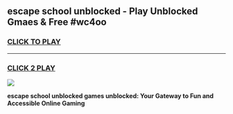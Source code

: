 
## escape school unblocked - Play Unblocked Gmaes & Free #wc4oo
<h3>
<a href="https://news.freeplayer.one?title=escape_school_unblocked&ref=27F">CLICK TO PLAY</a></h3>
<hr>

<h3>
<a href="https://news.freeplayer.one?title=escape_school_unblocked&ref=27F">CLICK 2 PLAY</a>
  
</h3>

<a href="https://news.freeplayer.one?title=escape_school_unblocked&ref=27F/"><img src="https://clearcache.store/games.png"></a>


**escape school unblocked games unblocked: Your Gateway to Fun and Accessible Online Gaming**
